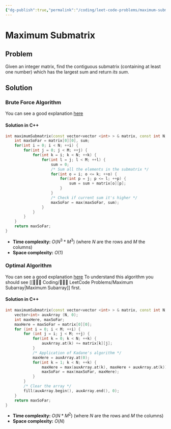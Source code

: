 ```yaml
---
{"dg-publish":true,"permalink":"/coding/leet-code-problems/maximum-submatrix/","created":"2023-07-22T15:12:58.153+02:00","updated":"2023-07-22T15:12:58.153+02:00"}
---
```


# Maximum Submatrix
## Problem
Given an integer matrix, find the contiguous submatrix (containing at least one number) which has the largest sum and return _its sum_.

## Solution
### Brute Force Algorithm
You can see a good explanation [here](https://youtu.be/-FgseNO-6Gk?t=98)
#### Solution in C++
```cpp
int maximumSubmatrix(const vector<vector <int> > & matrix, const int N, const int M) {
    int maxSoFar = matrix[0][0], sum;
    for(int i = 0; i < N; ++i) {
        for(int j = 0; j < M; ++j) {
            for(int k = i; k < N; ++k) {
                for(int l = j; l < M; ++l) {
                    sum = 0;
                    /* Sum all the elements in the submatrix */
                    for(int o = i; o <= k; ++o) {
                        for(int p = j; p <= l; ++p) {
                            sum = sum + matrix[o][p];
                        }
                    }
                    /* Check if current sum it's higher */
                    maxSoFar = max(maxSoFar, sum);
                }
            }
        }
    }
    return maxSoFar;
}
```
- **Time complexity:** $O(N^3*M^3)$ (where _N_ are the rows and _M_ the columns)
- **Space complexity:** $O(1)$

### Optimal Algorithm
You can see a good explanation [here](https://youtu.be/-FgseNO-6Gk?t=583)
To understand this algorithm you should see [[👨🏼‍💻 Coding/🕵🏼‍♀️ LeetCode Problems/Maximum Subarray\|Maximum Subarray]] first.
#### Solution in C++ 
```cpp
int maximumSubmatrix(const vector<vector <int> > & matrix, const int N, const int M) {
    vector<int> auxArray (N, 0);
    int maxHere, maxSoFar;
    maxHere = maxSoFar = matrix[0][0];
    for (int i = 0; i < M; ++i) {
        for (int j = i; j < M; ++j) {
            for(int k = 0; k < N; ++k) {
                auxArray.at(k) += matrix[k][j];
            }
            /* Application of Kadane's algorithm */
            maxHere = auxArray.at(0);
            for(int k = 1; k < N; ++k) {
                maxHere = max(auxArray.at(k), maxHere + auxArray.at(k));
                maxSoFar = max(maxSoFar, maxHere);
            }
        }
        /* Clear the array */
        fill(auxArray.begin(), auxArray.end(), 0);
    }
    return maxSoFar;    
}
```
- **Time complexity:** $O(N*M^2)$ (where _N_ are the rows and _M_ the columns)
- **Space complexity:** $O(N)$